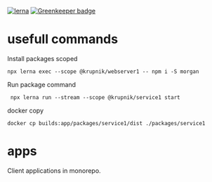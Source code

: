 [![lerna](https://img.shields.io/badge/maintained%20with-lerna-cc00ff.svg)](https://lerna.js.org/) 
[![Greenkeeper badge](https://badges.greenkeeper.io/yurikrupniktools/client-apps.svg)](https://greenkeeper.io/)

# usefull commands

Install packages scoped
```
npx lerna exec --scope @krupnik/webserver1 -- npm i -S morgan
```

Run package command 
```
 npx lerna run --stream --scope @krupnik/service1 start
```

docker copy
```$xslt
docker cp builds:app/packages/service1/dist ./packages/service1       
```
# apps

Client applications in monorepo.
